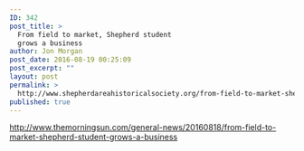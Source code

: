 ```yaml
---
ID: 342
post_title: >
  From field to market, Shepherd student
  grows a business
author: Jon Morgan
post_date: 2016-08-19 00:25:09
post_excerpt: ""
layout: post
permalink: >
  http://www.shepherdareahistoricalsociety.org/from-field-to-market-shepherd-student-grows-a-business/
published: true
---
```

http://www.themorningsun.com/general-news/20160818/from-field-to-market-shepherd-student-grows-a-business
